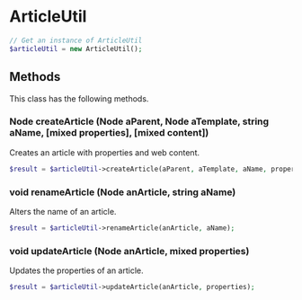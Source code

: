 # ArticleUtil

```php
// Get an instance of ArticleUtil
$articleUtil = new ArticleUtil();
```


## Methods
This class has the following methods.


### Node createArticle (Node aParent, Node aTemplate, string aName, [mixed properties], [mixed content])
Creates an article with properties and web content.

```php
$result = $articleUtil->createArticle(aParent, aTemplate, aName, properties, content);
```


### void renameArticle (Node anArticle, string aName)
Alters the name of an article.

```php
$result = $articleUtil->renameArticle(anArticle, aName);
```


### void updateArticle (Node anArticle, mixed properties)
Updates the properties of an article.

```php
$result = $articleUtil->updateArticle(anArticle, properties);
```

